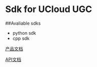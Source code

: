 # Sdk for UCloud UGC

##Avaliable sdks
- python sdk
- cpp sdk

[产品文档][1]

[API文档][2]

[1]:https://docs.ucloud.cn/compute/ugc/index.html
[2]:https://docs.ucloud.cn/api-docs-az/ugc-api/index.html
